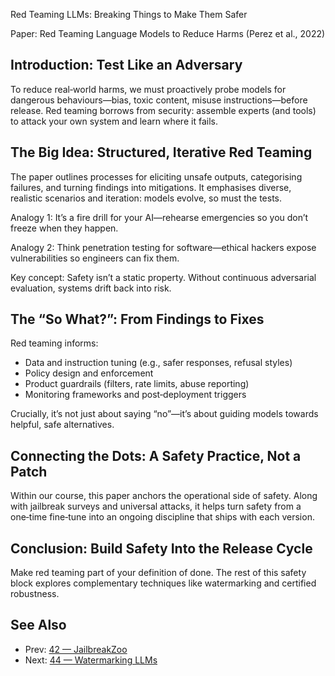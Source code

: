 Red Teaming LLMs: Breaking Things to Make Them Safer

Paper: Red Teaming Language Models to Reduce Harms (Perez et al., 2022)

## Introduction: Test Like an Adversary
To reduce real‑world harms, we must proactively probe models for dangerous behaviours—bias, toxic content, misuse instructions—before release. Red teaming borrows from security: assemble experts (and tools) to attack your own system and learn where it fails.

## The Big Idea: Structured, Iterative Red Teaming
The paper outlines processes for eliciting unsafe outputs, categorising failures, and turning findings into mitigations. It emphasises diverse, realistic scenarios and iteration: models evolve, so must the tests.

Analogy 1: It’s a fire drill for your AI—rehearse emergencies so you don’t freeze when they happen.

Analogy 2: Think penetration testing for software—ethical hackers expose vulnerabilities so engineers can fix them.

Key concept: Safety isn’t a static property. Without continuous adversarial evaluation, systems drift back into risk.

## The “So What?”: From Findings to Fixes
Red teaming informs:
- Data and instruction tuning (e.g., safer responses, refusal styles)
- Policy design and enforcement
- Product guardrails (filters, rate limits, abuse reporting)
- Monitoring frameworks and post‑deployment triggers

Crucially, it’s not just about saying “no”—it’s about guiding models towards helpful, safe alternatives.

## Connecting the Dots: A Safety Practice, Not a Patch
Within our course, this paper anchors the operational side of safety. Along with jailbreak surveys and universal attacks, it helps turn safety from a one‑time fine‑tune into an ongoing discipline that ships with each version.

## Conclusion: Build Safety Into the Release Cycle
Make red teaming part of your definition of done. The rest of this safety block explores complementary techniques like watermarking and certified robustness.

## See Also
- Prev: [42 — JailbreakZoo](42-jailbreakzoo-survey-jailbreaking-llms-chao-2024.md)
- Next: [44 — Watermarking LLMs](44-watermark-large-language-models-kirchenbauer-2023.md)

